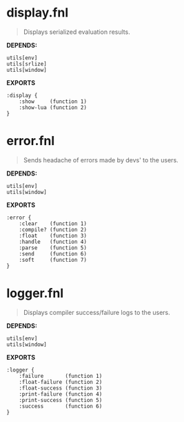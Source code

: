# display.fnl
> Displays serialized evaluation results.

**DEPENDS:**
```
utils[env]
utils[srlize]
utils[window]
```

**EXPORTS**
```fennel
:display {
	:show     (function 1)
	:show-lua (function 2)
}
```

# error.fnl
> Sends headache of errors made by devs' to the users.

**DEPENDS:**
```
utils[env]
utils[window]
```

**EXPORTS**
```fennel
:error {
	:clear    (function 1)
	:compile? (function 2)
	:float    (function 3)
	:handle   (function 4)
	:parse    (function 5)
	:send     (function 6)
	:soft     (function 7)
}
```

# logger.fnl
> Displays compiler success/failure logs to the users.

**DEPENDS:**
```
utils[env]
utils[window]
```

**EXPORTS**
```fennel
:logger {
	:failure       (function 1)
	:float-failure (function 2)
	:float-success (function 3)
	:print-failure (function 4)
	:print-success (function 5)
	:success       (function 6)
}
```

